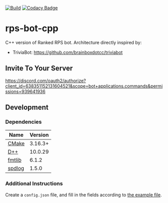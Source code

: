 [![Build](https://github.com/tarolling/rps-bot-cpp/actions/workflows/docker-image.yml/badge.svg)](https://github.com/tarolling/rps-bot-cpp/actions/workflows/docker-image.yml)
[![Codacy Badge](https://app.codacy.com/project/badge/Grade/28b8cd2334a54aecb26c1386f877d169)](https://app.codacy.com/gh/tarolling/rps-bot-cpp/dashboard?utm_source=gh&utm_medium=referral&utm_content=&utm_campaign=Badge_grade)

# rps-bot-cpp

C++ version of Ranked RPS bot. Architecture directly inspired by:

- TriviaBot: <https://github.com/brainboxdotcc/triviabot>

## Invite To Your Server

<https://discord.com/oauth2/authorize?client_id=638351152131604521&scope=bot+applications.commands&permissions=939641936>

## Development

### Dependencies

| Name | Version |
| ---- | ------- |
| [CMake](https://cmake.org/) | 3.16.3+ |
| [D++](https://github.com/brainboxdotcc/DPP) | 10.0.29 |
| [fmtlib](https://github.com/fmtlib/fmt) | 6.1.2 |
| [spdlog](https://github.com/gabime/spdlog) | 1.5.0 |

### Additional Instructions

Create a `config.json` file, and fill in the fields according to [the example file](example-config.json).
